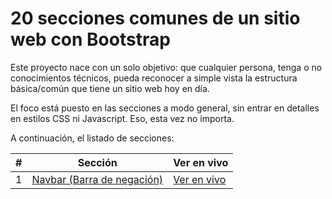# 20 secciones comunes de un sitio web con Bootstrap
Este proyecto nace con un solo objetivo: que cualquier persona, tenga o no conocimientos técnicos, pueda reconocer a simple vista la estructura básica/común que tiene un sitio web hoy en día.

El foco está puesto en las secciones a modo general, sin entrar en detalles en estilos CSS ni Javascript. Eso, esta vez no importa.

A continuación, el listado de secciones:

| # | Sección                                                      | Ver en vivo      |
|:-:|--------------------------------------------------------------|------------------|
| 1 | [Navbar (Barra de negación)](https://github.com/emicastor)   |[Ver en vivo]()   |
